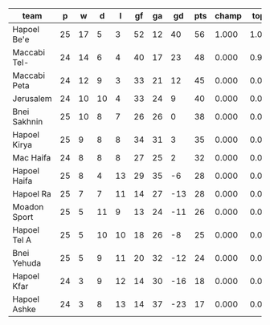|     team     | p  | w  | d  | l  | gf | ga | gd  | pts | champ | top2  | top3  | top4  |  5-7  | bot4  | bot3  | bot2  |
|--------------|----|----|----|----|----|----|-----|-----|-------|-------|-------|-------|-------|-------|-------|-------|
| Hapoel Be'e  | 25 | 17 |  5 |  3 | 52 | 12 |  40 |  56 | 1.000 | 1.000 | 1.000 | 1.000 | 0.000 | 0.000 | 0.000 | 0.000|
| Maccabi Tel- | 24 | 14 |  6 |  4 | 40 | 17 |  23 |  48 | 0.000 | 0.946 | 1.000 | 1.000 | 0.000 | 0.000 | 0.000 | 0.000|
| Maccabi Peta | 24 | 12 |  9 |  3 | 33 | 21 |  12 |  45 | 0.000 | 0.055 | 0.984 | 1.000 | 0.000 | 0.000 | 0.000 | 0.000|
| Jerusalem    | 24 | 10 | 10 |  4 | 33 | 24 |   9 |  40 | 0.000 | 0.000 | 0.017 | 0.929 | 0.071 | 0.000 | 0.000 | 0.000|
| Bnei Sakhnin | 25 | 10 |  8 |  7 | 26 | 26 |   0 |  38 | 0.000 | 0.000 | 0.000 | 0.071 | 0.929 | 0.000 | 0.000 | 0.000|
| Hapoel Kirya | 25 |  9 |  8 |  8 | 34 | 31 |   3 |  35 | 0.000 | 0.000 | 0.000 | 0.000 | 1.000 | 0.000 | 0.000 | 0.000|
| Mac Haifa    | 24 |  8 |  8 |  8 | 27 | 25 |   2 |  32 | 0.000 | 0.000 | 0.000 | 0.000 | 1.000 | 0.000 | 0.000 | 0.000|
| Hapoel Haifa | 25 |  8 |  4 | 13 | 29 | 35 |  -6 |  28 | 0.000 | 0.000 | 0.000 | 0.000 | 0.000 | 0.009 | 0.000 | 0.000|
| Hapoel Ra    | 25 |  7 |  7 | 11 | 14 | 27 | -13 |  28 | 0.000 | 0.000 | 0.000 | 0.000 | 0.000 | 0.019 | 0.000 | 0.000|
| Moadon Sport | 25 |  5 | 11 |  9 | 13 | 24 | -11 |  26 | 0.000 | 0.000 | 0.000 | 0.000 | 0.000 | 0.583 | 0.170 | 0.000|
| Hapoel Tel A | 25 |  5 | 10 | 10 | 18 | 26 |  -8 |  25 | 0.000 | 0.000 | 0.000 | 0.000 | 0.000 | 0.704 | 0.307 | 0.000|
| Bnei Yehuda  | 25 |  5 |  9 | 11 | 20 | 32 | -12 |  24 | 0.000 | 0.000 | 0.000 | 0.000 | 0.000 | 0.685 | 0.523 | 0.004|
| Hapoel Kfar  | 24 |  3 |  9 | 12 | 14 | 30 | -16 |  18 | 0.000 | 0.000 | 0.000 | 0.000 | 0.000 | 1.000 | 1.000 | 0.996|
| Hapoel Ashke | 24 |  3 |  8 | 13 | 14 | 37 | -23 |  17 | 0.000 | 0.000 | 0.000 | 0.000 | 0.000 | 1.000 | 1.000 | 1.000|
